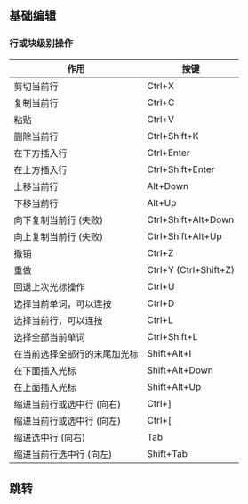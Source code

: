 
## 基础编辑
### 行或块级别操作

| 作用             | 按键                    |
| -------------- | --------------------- |
| 剪切当前行          | Ctrl+X                |
| 复制当前行          | Ctrl+C                |
| 粘贴             | Ctrl+V                |
| 删除当前行          | Ctrl+Shift+K          |
| 在下方插入行         | Ctrl+Enter            |
| 在上方插入行         | Ctrl+Shift+Enter      |
| 上移当前行          | Alt+Down              |
| 下移当前行          | Alt+Up                |
| 向下复制当前行 (失败)   | Ctrl+Shift+Alt+Down   |
| 向上复制当前行 (失败)   | Ctrl+Shift+Alt+Up     |
| 撤销             | Ctrl+Z                |
| 重做             | Ctrl+Y (Ctrl+Shift+Z) |
| 回退上次光标操作       | Ctrl+U                |
| 选择当前单词，可以连按    | Ctrl+D                |
| 选择当前行，可以连按     | Ctrl+L                |
| 选择全部当前单词       | Ctrl+Shift+L          |
| 在当前选择全部行的末尾加光标 | Shift+Alt+I           |
| 在下面插入光标        | Shift+Alt+Down        |
| 在上面插入光标        | Shift+Alt+Up          |
| 缩进当前行或选中行 (向右) | Ctrl+]                |
| 缩进当前行或选中行 (向左) | Ctrl+[                |
| 缩进选中行 (向右)     | Tab                   |
| 缩进当前行选中行 (向左)  | Shift+Tab             |


## 跳转



